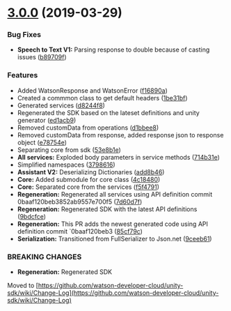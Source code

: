 # [3.0.0](https://github.com/watson-developer-cloud/unity-sdk/compare/v2.15.3...v3.0.0) (2019-03-29)


### Bug Fixes

* **Speech to Text V1:** Parsing response to double because of casting issues ([b89709f](https://github.com/watson-developer-cloud/unity-sdk/commit/b89709f))


### Features

* Added WatsonResponse and WatsonError ([f16890a](https://github.com/watson-developer-cloud/unity-sdk/commit/f16890a))
* Created a commmon class to get default headers ([1be31bf](https://github.com/watson-developer-cloud/unity-sdk/commit/1be31bf))
* Generated services ([d8244f8](https://github.com/watson-developer-cloud/unity-sdk/commit/d8244f8))
* Regenerated the SDK based on the lateset definitions and unity generator ([ed1acb9](https://github.com/watson-developer-cloud/unity-sdk/commit/ed1acb9))
* Removed customData from operations ([d1bbee8](https://github.com/watson-developer-cloud/unity-sdk/commit/d1bbee8))
* Removed customData from response, added response json to response object ([e78754e](https://github.com/watson-developer-cloud/unity-sdk/commit/e78754e))
* Separating core from sdk ([53e8b1e](https://github.com/watson-developer-cloud/unity-sdk/commit/53e8b1e))
* **All services:** Exploded body parameters in service methods ([714b31e](https://github.com/watson-developer-cloud/unity-sdk/commit/714b31e))
* Simplified namespaces ([3798616](https://github.com/watson-developer-cloud/unity-sdk/commit/3798616))
* **Assistant V2:** Deserializing Dictionaries ([add8b46](https://github.com/watson-developer-cloud/unity-sdk/commit/add8b46))
* **Core:** Added submodule for core class ([4c18480](https://github.com/watson-developer-cloud/unity-sdk/commit/4c18480))
* **Core:** Separated core from the services ([f5f4791](https://github.com/watson-developer-cloud/unity-sdk/commit/f5f4791))
* **Regeneration:** Regenerated all services using API definition commit 0baaf120beb3852ab9557e700f5 ([7d60d7f](https://github.com/watson-developer-cloud/unity-sdk/commit/7d60d7f))
* **Regeneration:** Regenerated SDK with the latest API definitions ([9bdcfce](https://github.com/watson-developer-cloud/unity-sdk/commit/9bdcfce))
* **Regeneration:** This PR adds the newest generated code using API definition commit `0baaf120beb3 ([85cf79c](https://github.com/watson-developer-cloud/unity-sdk/commit/85cf79c))
* **Serialization:** Transitioned from FullSerializer to Json.net ([9ceeb61](https://github.com/watson-developer-cloud/unity-sdk/commit/9ceeb61))


### BREAKING CHANGES

* **Regeneration:** Regenerated SDK

Moved to [https://github.com/watson-developer-cloud/unity-sdk/wiki/Change-Log](https://github.com/watson-developer-cloud/unity-sdk/wiki/Change-Log)
